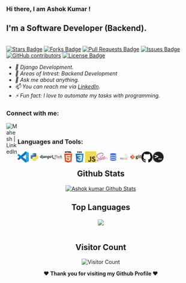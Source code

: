 ### Hi there, I am Ashok Kumar !

## I'm a Software Developer (Backend).
<br>
<a href="https://github.com/abhisheknaiidu/awesome-github-profile-readme/stargazers"><img src="https://img.shields.io/github/stars/ashokgarsulla/awesome-github-profile-readme" alt="Stars Badge"/></a>
<a href="https://github.com/abhisheknaiidu/awesome-github-profile-readme/network/members"><img src="https://img.shields.io/github/forks/ashokgarsulla/awesome-github-profile-readme" alt="Forks Badge"/></a>
<a href="https://github.com/abhisheknaiidu/awesome-github-profile-readme/pulls"><img src="https://img.shields.io/github/issues-pr/ashokgarsulla/awesome-github-profile-readme" alt="Pull Requests Badge"/></a>
<a href="https://github.com/abhisheknaiidu/awesome-github-profile-readme/issues"><img src="https://img.shields.io/github/issues/ashokgarsulla/awesome-github-profile-readme" alt="Issues Badge"/></a>
<a href="https://github.com/ashokgarsulla/awesome-github-profile-readme/graphs/contributors"><img alt="GitHub contributors" src="https://img.shields.io/github/contributors/ashokgarsulla/awesome-github-profile-readme?color=2b9348"></a>
<a href="https://github.com/ashokgarsulla/awesome-github-profile-readme/blob/master/LICENSE"><img src="https://img.shields.io/github/license/ashokgarsulla/awesome-github-profile-readme?color=2b9348" alt="License Badge"/></a>

<!--
**ashokgarsulla/ashokgarsulla** is a ✨ _special_ ✨ repository because its `README.md` (this file) appears on your GitHub profile.

Here are some ideas to get you started:

- 🔭 I’m currently working on ...
- 🌱 I’m currently learning ...
- 👯 I’m looking to collaborate on ...
- 🤔 I’m looking for help with ...
- 💬 Ask me about ...
- 📫 How to reach me: ...
- 😄 Pronouns: ...
- ⚡ Fun fact: ...
-->
<i>
<ul>
        <li>🔭 Django Development.</li>
        <li>🤔 Areas of Intrest: Backend Development</li>
        <li>💬 Ask me about anything.</li>
        <li>📫 You can reach me via <a target="_blank" href="https://linkedin.com/in/ashokgarsulla">LinkedIn</a>.</li>
        <li>⚡ Fun fact: I love to automate my tasks with programming.</li>
</ul>
</i>

### Connect with me:

[<img align="left" alt="Mahesh | LinkedIn" width="30px" src="https://cdn.jsdelivr.net/npm/simple-icons@v3/icons/linkedin.svg" />][linkedin]

<br>

### Languages and Tools:

<img align="left" alt="Visual Studio Code" width="30px" src="https://raw.githubusercontent.com/github/explore/80688e429a7d4ef2fca1e82350fe8e3517d3494d/topics/visual-studio-code/visual-studio-code.png" />
<img align="left" alt="Python" width="30px" src="https://raw.githubusercontent.com/github/explore/80688e429a7d4ef2fca1e82350fe8e3517d3494d/topics/python/python.png" />
<img align="left" alt="Django" width="30px" src="https://raw.githubusercontent.com/github/explore/80688e429a7d4ef2fca1e82350fe8e3517d3494d/topics/django/django.png" />
<img align="left" alt="Flask" width="30px" src="https://raw.githubusercontent.com/github/explore/80688e429a7d4ef2fca1e82350fe8e3517d3494d/topics/flask/flask.png" />
<img align="left" alt="HTML5" width="30px" src="https://raw.githubusercontent.com/github/explore/80688e429a7d4ef2fca1e82350fe8e3517d3494d/topics/html/html.png" />
<img align="left" alt="CSS3" width="30px" src="https://raw.githubusercontent.com/github/explore/80688e429a7d4ef2fca1e82350fe8e3517d3494d/topics/css/css.png" />
<img align="left" alt="JavaScript" width="30px" src="https://raw.githubusercontent.com/github/explore/80688e429a7d4ef2fca1e82350fe8e3517d3494d/topics/javascript/javascript.png" />
<img align="left" alt="Sass" width="30px" src="https://raw.githubusercontent.com/github/explore/80688e429a7d4ef2fca1e82350fe8e3517d3494d/topics/sass/sass.png" />
<img align="left" alt="SQL" width="30px" src="https://raw.githubusercontent.com/github/explore/80688e429a7d4ef2fca1e82350fe8e3517d3494d/topics/sql/sql.png" />
<img align="left" alt="MySQL" width="30px" src="https://raw.githubusercontent.com/github/explore/80688e429a7d4ef2fca1e82350fe8e3517d3494d/topics/mysql/mysql.png" />
<img align="left" alt="Git" width="30px" src="https://raw.githubusercontent.com/github/explore/80688e429a7d4ef2fca1e82350fe8e3517d3494d/topics/git/git.png" />
<img align="left" alt="GitHub" width="30px" src="https://raw.githubusercontent.com/github/explore/78df643247d429f6cc873026c0622819ad797942/topics/github/github.png" />
<img align="left" alt="Terminal" width="30px" src="https://raw.githubusercontent.com/github/explore/80688e429a7d4ef2fca1e82350fe8e3517d3494d/topics/terminal/terminal.png" />

<br>


<div align="center">

  ## Github Stats
  <a href="https://github.com/ashokgarsulla">
    <img align="center" alt="Ashok kumar Github Stats" src="https://github-readme-stats.vercel.app/api?username=ashokgarsulla&show_icons=true&theme=tokyonight">
  </a>
</div>


<div align="center">
  
  ## Top Languages
  <a href="https://github.com/ashokgarsulla">
    <img align="center" src="https://github-readme-stats.vercel.app/api/top-langs/?username=ashokgarsulla&theme=tokyonight&layout=compact">
  </a>
</div>

<br> 

<div align="center">
        
   ## Visitor Count
   ![Visitor Count](https://profile-counter.glitch.me/{ashokgarsulla}/count.svg)
        
</div>

<div align="center">
  
<b>❤️ Thank you for visiting my Github Profile ❤️</b>
</div>

</details>


[linkedin]: https://www.linkedin.com/in/ashok-kumar-59aab6140/
